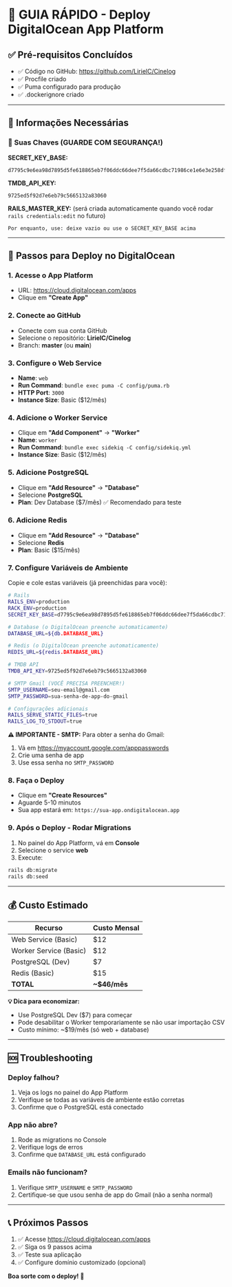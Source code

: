 # 🚀 GUIA RÁPIDO - Deploy DigitalOcean App Platform

## ✅ Pré-requisitos Concluídos
- ✅ Código no GitHub: https://github.com/LirielC/Cinelog
- ✅ Procfile criado
- ✅ Puma configurado para produção
- ✅ .dockerignore criado

---

## 📝 Informações Necessárias

### 🔑 Suas Chaves (GUARDE COM SEGURANÇA!)

**SECRET_KEY_BASE:**
```
d7795c9e6ea98d7895d5fe618865eb7f06ddc66dee7f5da66cdbc71986ce1e6e3e258df2ba21ecafd05e40c33e7d30157d35e589229e173d0eb35cdcd294091f
```

**TMDB_API_KEY:**
```
9725ed5f92d7e6eb79c5665132a83060
```

**RAILS_MASTER_KEY:** (será criada automaticamente quando você rodar `rails credentials:edit` no futuro)
```
Por enquanto, use: deixe vazio ou use o SECRET_KEY_BASE acima
```

---

## 🎯 Passos para Deploy no DigitalOcean

### 1. Acesse o App Platform
- URL: https://cloud.digitalocean.com/apps
- Clique em **"Create App"**

### 2. Conecte ao GitHub
- Conecte com sua conta GitHub
- Selecione o repositório: **LirielC/Cinelog**
- Branch: **master** (ou **main**)

### 3. Configure o Web Service
- **Name**: `web`
- **Run Command**: `bundle exec puma -C config/puma.rb`
- **HTTP Port**: `3000`
- **Instance Size**: Basic ($12/mês)

### 4. Adicione o Worker Service
- Clique em **"Add Component"** → **"Worker"**
- **Name**: `worker`
- **Run Command**: `bundle exec sidekiq -C config/sidekiq.yml`
- **Instance Size**: Basic ($12/mês)

### 5. Adicione PostgreSQL
- Clique em **"Add Resource"** → **"Database"**
- Selecione **PostgreSQL**
- **Plan**: Dev Database ($7/mês) ✅ Recomendado para teste

### 6. Adicione Redis
- Clique em **"Add Resource"** → **"Database"**
- Selecione **Redis**
- **Plan**: Basic ($15/mês)

### 7. Configure Variáveis de Ambiente

Copie e cole estas variáveis (já preenchidas para você):

```bash
# Rails
RAILS_ENV=production
RACK_ENV=production
SECRET_KEY_BASE=d7795c9e6ea98d7895d5fe618865eb7f06ddc66dee7f5da66cdbc71986ce1e6e3e258df2ba21ecafd05e40c33e7d30157d35e589229e173d0eb35cdcd294091f

# Database (o DigitalOcean preenche automaticamente)
DATABASE_URL=${db.DATABASE_URL}

# Redis (o DigitalOcean preenche automaticamente)
REDIS_URL=${redis.DATABASE_URL}

# TMDB API
TMDB_API_KEY=9725ed5f92d7e6eb79c5665132a83060

# SMTP Gmail (VOCÊ PRECISA PREENCHER!)
SMTP_USERNAME=seu-email@gmail.com
SMTP_PASSWORD=sua-senha-de-app-do-gmail

# Configurações adicionais
RAILS_SERVE_STATIC_FILES=true
RAILS_LOG_TO_STDOUT=true
```

**⚠️ IMPORTANTE - SMTP:**
Para obter a senha do Gmail:
1. Vá em https://myaccount.google.com/apppasswords
2. Crie uma senha de app
3. Use essa senha no `SMTP_PASSWORD`

### 8. Faça o Deploy
- Clique em **"Create Resources"**
- Aguarde 5-10 minutos
- Sua app estará em: `https://sua-app.ondigitalocean.app`

### 9. Após o Deploy - Rodar Migrations
1. No painel do App Platform, vá em **Console**
2. Selecione o service **web**
3. Execute:
```bash
rails db:migrate
rails db:seed
```

---

## 💰 Custo Estimado

| Recurso | Custo Mensal |
|---------|--------------|
| Web Service (Basic) | $12 |
| Worker Service (Basic) | $12 |
| PostgreSQL (Dev) | $7 |
| Redis (Basic) | $15 |
| **TOTAL** | **~$46/mês** |

**💡 Dica para economizar:**
- Use PostgreSQL Dev ($7) para começar
- Pode desabilitar o Worker temporariamente se não usar importação CSV
- Custo mínimo: ~$19/mês (só web + database)

---

## 🆘 Troubleshooting

### Deploy falhou?
1. Veja os logs no painel do App Platform
2. Verifique se todas as variáveis de ambiente estão corretas
3. Confirme que o PostgreSQL está conectado

### App não abre?
1. Rode as migrations no Console
2. Verifique logs de erros
3. Confirme que `DATABASE_URL` está configurado

### Emails não funcionam?
1. Verifique `SMTP_USERNAME` e `SMTP_PASSWORD`
2. Certifique-se que usou senha de app do Gmail (não a senha normal)

---

## 📞 Próximos Passos

1. ✅ Acesse https://cloud.digitalocean.com/apps
2. ✅ Siga os 9 passos acima
3. ✅ Teste sua aplicação
4. ✅ Configure domínio customizado (opcional)

**Boa sorte com o deploy! 🚀**
